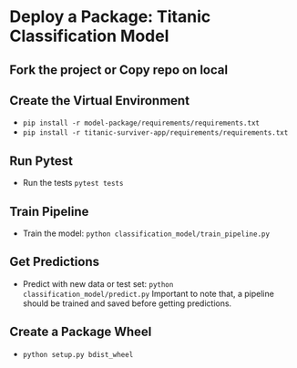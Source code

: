 # Deploy a Package: Titanic Classification Model


## Fork the project or Copy repo on local

## Create the Virtual Environment
- `pip install -r model-package/requirements/requirements.txt`
- `pip install -r titanic-surviver-app/requirements/requirements.txt`

## Run Pytest
- Run the tests `pytest tests`
 
## Train Pipeline
- Train the model: `python classification_model/train_pipeline.py`

## Get Predictions
- Predict with new data or test set: `python classification_model/predict.py`
Important to note that, a pipeline should be trained and saved before getting predictions.

## Create a Package Wheel 
- `python setup.py bdist_wheel`